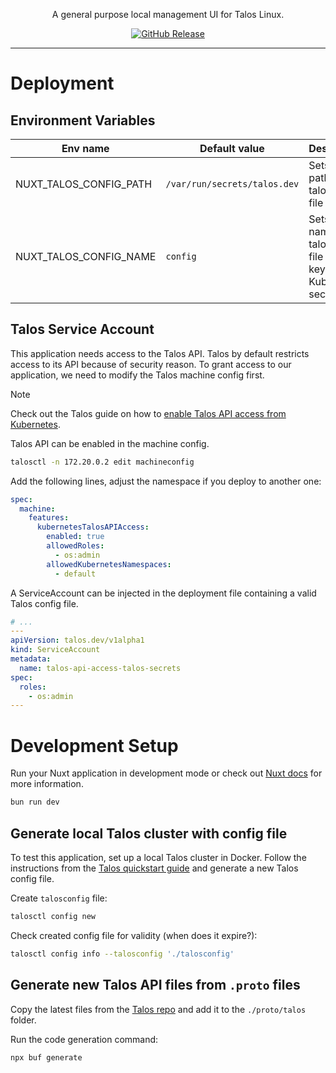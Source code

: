 <!-- ![Talos UI screenshot](docs/img/hero.png) -->

<p align="center">
  <p align="center">A general purpose local management UI for Talos Linux.</p>
  <p align="center">
    <a href="https://github.com/toblu96/talos-ui/releases/latest">
    <img alt="GitHub Release" src="https://img.shields.io/github/v/release/toblu96/talos-ui?style=for-the-badge&logo=GitHub&link=www.google.com">
    </a>
  </p>
</p>

---

# Deployment

## Environment Variables

|Env name| Default value| Description|
|--|--|--|
|NUXT_TALOS_CONFIG_PATH|`/var/run/secrets/talos.dev`|Sets the path to the talosconfig file|
|NUXT_TALOS_CONFIG_NAME|`config`|Sets the name of the talosconfig file or the key in the Kubernetes secret|

## Talos Service Account

This application needs access to the Talos API. Talos by default restricts access to its API because of security reason. To grant access to our application, we need to modify the Talos machine config first.

> [!NOTE]
> Check out the Talos guide on how to [enable Talos API access from Kubernetes](https://www.talos.dev/v1.9/advanced/talos-api-access-from-k8s/).

Talos API can be enabled in the machine config.

```bash
talosctl -n 172.20.0.2 edit machineconfig
```

Add the following lines, adjust the namespace if you deploy to another one:

```yaml
spec:
  machine:
    features:
      kubernetesTalosAPIAccess:
        enabled: true
        allowedRoles:
          - os:admin
        allowedKubernetesNamespaces:
          - default
```

A ServiceAccount can be injected in the deployment file containing a valid Talos config file.

```yaml
# ...
---
apiVersion: talos.dev/v1alpha1
kind: ServiceAccount
metadata:
  name: talos-api-access-talos-secrets
spec:
  roles:
    - os:admin
---
```

# Development Setup

Run your Nuxt application in development mode or check out [Nuxt docs](https://nuxt.com/docs/getting-started/installation) for more information.

```bash
bun run dev
```

## Generate local Talos cluster with config file

To test this application, set up a local Talos cluster in Docker. Follow the instructions from the [Talos quickstart guide]() and generate a new Talos config file.

Create `talosconfig` file:

```bash
talosctl config new
```

Check created config file for validity (when does it expire?):

```bash
talosctl config info --talosconfig './talosconfig'
```

## Generate new Talos API files from `.proto` files

Copy the latest files from the [Talos repo](https://github.com/siderolabs/talos/tree/main/api) and add it to the `./proto/talos` folder.

Run the code generation command:

```bash
npx buf generate
```
